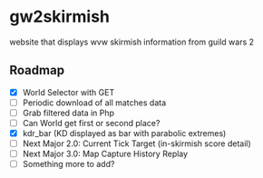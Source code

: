 # gw2skirmish
website that displays wvw skirmish information from guild wars 2

## Roadmap
- [x] World Selector with GET
- [ ] Periodic download of all matches data
- [ ] Grab filtered data in Php
- [ ] Can World get first or second place?
- [x] kdr_bar (KD displayed as bar with parabolic extremes)
- [ ] Next Major 2.0: Current Tick Target (in-skirmish score detail)
- [ ] Next Major 3.0: Map Capture History Replay
- [ ] Something more to add?
